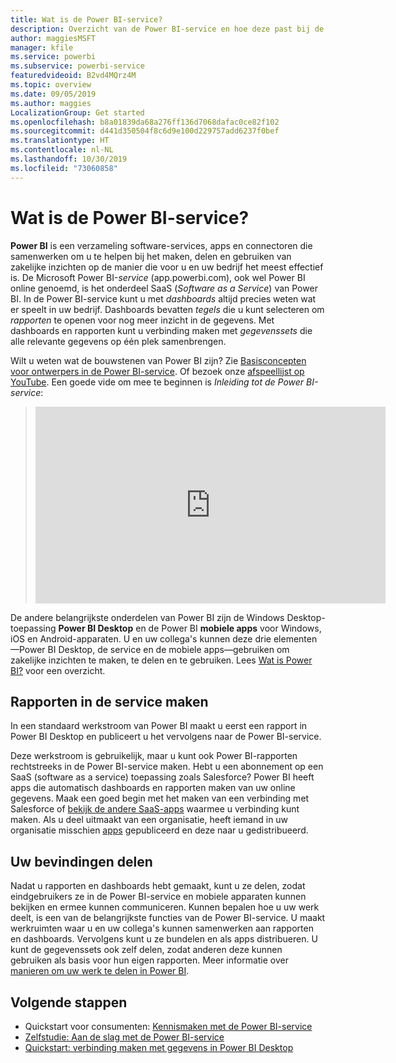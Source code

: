 ```yaml
---
title: Wat is de Power BI-service?
description: Overzicht van de Power BI-service en hoe deze past bij de overige onderdelen van Power BI.
author: maggiesMSFT
manager: kfile
ms.service: powerbi
ms.subservice: powerbi-service
featuredvideoid: B2vd4MQrz4M
ms.topic: overview
ms.date: 09/05/2019
ms.author: maggies
LocalizationGroup: Get started
ms.openlocfilehash: b8a01839da68a276ff136d7068dafac0ce82f102
ms.sourcegitcommit: d441d350504f8c6d9e100d229757add6237f0bef
ms.translationtype: HT
ms.contentlocale: nl-NL
ms.lasthandoff: 10/30/2019
ms.locfileid: "73060858"
---
```

# <a name="what-is-the-power-bi-service"></a>Wat is de Power BI-service?
**Power BI** is een verzameling software-services, apps en connectoren die samenwerken om u te helpen bij het maken, delen en gebruiken van zakelijke inzichten op de manier die voor u en uw bedrijf het meest effectief is. De Microsoft Power BI-*service* (app.powerbi.com), ook wel Power BI online genoemd, is het onderdeel SaaS (*Software as a Service*) van Power BI. In de Power BI-service kunt u met *dashboards* altijd precies weten wat er speelt in uw bedrijf. Dashboards bevatten *tegels* die u kunt selecteren om *rapporten* te openen voor nog meer inzicht in de gegevens. Met dashboards en rapporten kunt u verbinding maken met *gegevenssets* die alle relevante gegevens op één plek samenbrengen. 

Wilt u weten wat de bouwstenen van Power BI zijn? Zie [Basisconcepten voor ontwerpers in de Power BI-service](service-basic-concepts.md). Of bezoek onze [afspeellijst op YouTube](https://www.youtube.com/playlist?list=PL1N57mwBHtN0JFoKSR0n-tBkUJHeMP2cP). Een goede vide om mee te beginnen is *Inleiding tot de Power BI-service*:

> 
> <iframe width="560" height="315" src="https://www.youtube.com/embed/B2vd4MQrz4M" frameborder="0" allowfullscreen></iframe>
> 

De andere belangrijkste onderdelen van Power BI zijn de Windows Desktop-toepassing **Power BI Desktop** en de Power BI **mobiele apps** voor Windows, iOS en Android-apparaten. U en uw collega's kunnen deze drie elementen&mdash;Power BI Desktop, de service en de mobiele apps&mdash;gebruiken om zakelijke inzichten te maken, te delen en te gebruiken. Lees [Wat is Power BI?](fundamentals/power-bi-overview.md) voor een overzicht.

## <a name="creating-reports-in-the-service"></a>Rapporten in de service maken
In een standaard werkstroom van Power BI maakt u eerst een rapport in Power BI Desktop en publiceert u het vervolgens naar de Power BI-service.  

Deze werkstroom is gebruikelijk, maar u kunt ook Power BI-rapporten rechtstreeks in de Power BI-service maken. Hebt u een abonnement op een SaaS (software as a service) toepassing zoals Salesforce? Power BI heeft apps die automatisch dashboards en rapporten maken van uw online gegevens. Maak een goed begin met het maken van een verbinding met Salesforce of [bekijk de andere SaaS-apps](service-get-data.md) waarmee u verbinding kunt maken. Als u deel uitmaakt van een organisatie, heeft iemand in uw organisatie misschien [apps](service-create-distribute-apps.md) gepubliceerd en deze naar u gedistribueerd.

## <a name="sharing-your-findings"></a>Uw bevindingen delen 

Nadat u rapporten en dashboards hebt gemaakt, kunt u ze delen, zodat eindgebruikers ze in de Power BI-service en mobiele apparaten kunnen bekijken en ermee kunnen communiceren. Kunnen bepalen hoe u uw werk deelt, is een van de belangrijkste functies van de Power BI-service. U maakt werkruimten waar u en uw collega's kunnen samenwerken aan rapporten en dashboards. Vervolgens kunt u ze bundelen en als apps distribueren. U kunt de gegevenssets ook zelf delen, zodat anderen deze kunnen gebruiken als basis voor hun eigen rapporten. Meer informatie over [manieren om uw werk te delen in Power BI](service-how-to-collaborate-distribute-dashboards-reports.md).

## <a name="next-steps"></a>Volgende stappen
- Quickstart voor consumenten: [Kennismaken met de Power BI-service](consumer/end-user-experience.md)   
- [Zelfstudie: Aan de slag met de Power BI-service](service-get-started.md)
- [Quickstart: verbinding maken met gegevens in Power BI Desktop](desktop-quickstart-connect-to-data.md)
